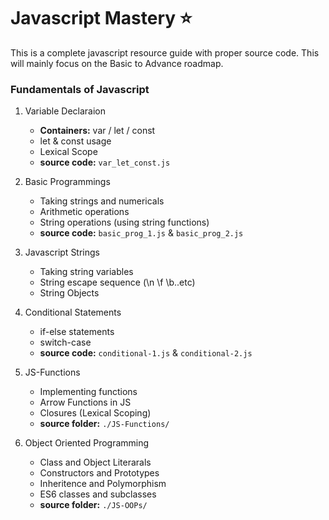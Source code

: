 # Javascript Mastery :star:

This is a complete javascript resource guide with proper source code. This will mainly focus on the Basic to Advance roadmap.

### Fundamentals of Javascript

1. Variable Declaraion
    - **Containers:** var / let / const
    - let & const usage
    - Lexical Scope
    - **source code:** ```var_let_const.js```

2. Basic Programmings
    - Taking strings and numericals
    - Arithmetic operations
    - String operations (using string functions)
    - **source code:** ```basic_prog_1.js``` &  ```basic_prog_2.js```


3. Javascript Strings
    - Taking string variables
    - String escape sequence (\n \f \b..etc)
    - String Objects

4. Conditional Statements
    - if-else statements
    - switch-case
    - **source code:** ```conditional-1.js``` &  ```conditional-2.js```

5. JS-Functions
    - Implementing functions
    - Arrow Functions in JS
    - Closures (Lexical Scoping)
    - **source folder:** ```./JS-Functions/```

6. Object Oriented Programming
    - Class and Object Literarals
    - Constructors and Prototypes
    - Inheritence and Polymorphism
    - ES6 classes and subclasses
    - **source folder:** ```./JS-OOPs/```
